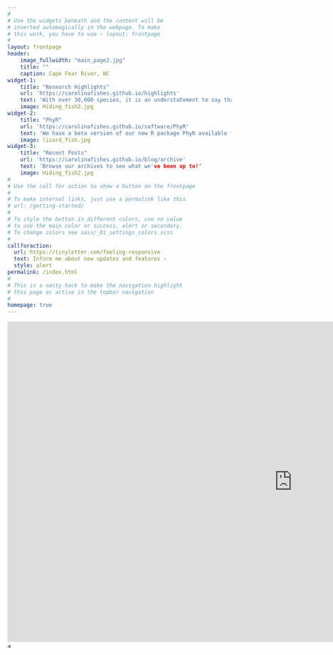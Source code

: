 ```yaml
---
#
# Use the widgets beneath and the content will be
# inserted automagically in the webpage. To make
# this work, you have to use › layout: frontpage
#
layout: frontpage
header:
    image_fullwidth: "main_page2.jpg"
    title: ""
    caption: Cape Fear River, NC
widget-1:
    title: "Research Highlights"
    url: 'https://carolinafishes.github.io/highlights'
    text: 'With over 30,000 species, it is an understatement to say that there is much to discover about the diversity of fishes. Come learn about our ongoing research projects and discoveries here!'
    image: Hiding_fish2.jpg
widget-2:
    title: "PhyR"
    url: 'https://carolinafishes.github.io/software/PhyR'
    text: 'We have a beta version of our new R package PhyR available for testing. Check out the manual and code here!'
    image: lizard_fish.jpg 
widget-3:
    title: "Recent Posts"
    url: 'https://carolinafishes.github.io/blog/archive'
    text: 'Browse our archives to see what we've been up to!'
    image: Hiding_fish2.jpg
#
# Use the call for action to show a button on the frontpage
#
# To make internal links, just use a permalink like this
# url: /getting-started/
#
# To style the button in different colors, use no value
# to use the main color or success, alert or secondary.
# To change colors see sass/_01_settings_colors.scss
#
callforaction:
  url: https://tinyletter.com/feeling-responsive
  text: Inform me about new updates and features ›
  style: alert
permalink: /index.html
#
# This is a nasty hack to make the navigation highlight
# this page as active in the topbar navigation
#
homepage: true
---
```


<div id="videoModal" class="reveal-modal large" data-reveal="">
  <div class="flex-video widescreen vimeo" style="display: block;">
    <iframe width="1280" height="720" src="https://www.youtube.com/embed/3b5zCFSmVvU" frameborder="0" allowfullscreen></iframe>
  </div>
  <a class="close-reveal-modal">&#215;</a>
</div>
